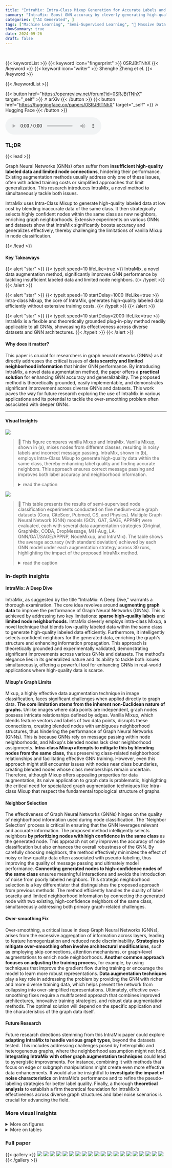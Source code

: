 ```yaml
---
title: "IntraMix: Intra-Class Mixup Generation for Accurate Labels and Neighbors"
summary: "IntraMix: Boost GNN accuracy by cleverly generating high-quality labels and enriching node neighborhoods using intra-class Mixup."
categories: ["AI Generated", ]
tags: ["Machine Learning", "Semi-Supervised Learning", "🏢 Massive Data Computing Lab, Harbin Institute of Technology",]
showSummary: true
date: 2024-09-26
draft: false
---
```


<br>

{{< keywordList >}}
{{< keyword icon="fingerprint" >}} 0SRJBtTNhX {{< /keyword >}}
{{< keyword icon="writer" >}} Shenghe Zheng et el. {{< /keyword >}}
 
{{< /keywordList >}}

{{< button href="https://openreview.net/forum?id=0SRJBtTNhX" target="_self" >}}
↗ arXiv
{{< /button >}}
{{< button href="https://huggingface.co/papers/0SRJBtTNhX" target="_self" >}}
↗ Hugging Face
{{< /button >}}



<audio controls>
    <source src="https://ai-paper-reviewer.com/0SRJBtTNhX/podcast.wav" type="audio/wav">
    Your browser does not support the audio element.
</audio>


### TL;DR


{{< lead >}}

Graph Neural Networks (GNNs) often suffer from **insufficient high-quality labeled data and limited node connections**, hindering their performance. Existing augmentation methods usually address only one of these issues, often with added training costs or simplified approaches that limit generalization. This research introduces IntraMix, a novel method to simultaneously tackle both issues. 

IntraMix uses Intra-Class Mixup to generate high-quality labeled data at low cost by blending inaccurate data of the same class. It then strategically selects highly confident nodes within the same class as new neighbors, enriching graph neighborhoods.  Extensive experiments on various GNNs and datasets show that IntraMix significantly boosts accuracy and generalizes effectively, thereby challenging the limitations of vanilla Mixup in node classification. 

{{< /lead >}}


#### Key Takeaways

{{< alert "star" >}}
{{< typeit speed=10 lifeLike=true >}} IntraMix, a novel data augmentation method, significantly improves GNN performance by tackling insufficient labeled data and limited node neighbors. {{< /typeit >}}
{{< /alert >}}

{{< alert "star" >}}
{{< typeit speed=10 startDelay=1000 lifeLike=true >}} Intra-class Mixup, the core of IntraMix, generates high-quality labeled data efficiently without extensive training costs. {{< /typeit >}}
{{< /alert >}}

{{< alert "star" >}}
{{< typeit speed=10 startDelay=2000 lifeLike=true >}} IntraMix is a flexible and theoretically grounded plug-in-play method readily applicable to all GNNs, showcasing its effectiveness across diverse datasets and GNN architectures. {{< /typeit >}}
{{< /alert >}}

#### Why does it matter?
This paper is crucial for researchers in graph neural networks (GNNs) as it directly addresses the critical issues of **data scarcity and limited neighborhood information** that hinder GNN performance.  By introducing IntraMix, a novel data augmentation method, the paper offers a **practical solution** for enhancing GNN accuracy and generalizability. The proposed method is theoretically grounded, easily implementable, and demonstrates significant improvement across diverse GNNs and datasets. This work paves the way for future research exploring the use of IntraMix in various applications and its potential to tackle the over-smoothing problem often associated with deeper GNNs. 

------
#### Visual Insights



![](https://ai-paper-reviewer.com/0SRJBtTNhX/figures_1_1.jpg)

> 🔼 This figure compares vanilla Mixup and IntraMix. Vanilla Mixup, shown in (a), mixes nodes from different classes, resulting in noisy labels and incorrect message passing.  IntraMix, shown in (b), employs Intra-Class Mixup to generate high-quality data within the same class, thereby enhancing label quality and finding accurate neighbors. This approach ensures correct message passing and improves both label accuracy and neighborhood information.
> <details>
> <summary>read the caption</summary>
> Figure 1: a). Vanilla Mixup may retain label noise, and connecting generated nodes to original nodes may lead to incorrect propagation. b). IntraMix generates high-quality data by Intra-Class Mixup and enriches neighborhoods while preserving correctness by connecting generated data to high-quality nodes.
> </details>





![](https://ai-paper-reviewer.com/0SRJBtTNhX/tables_5_1.jpg)

> 🔼 This table presents the results of semi-supervised node classification experiments conducted on five medium-scale graph datasets (Cora, CiteSeer, Pubmed, CS, and Physics).  Multiple Graph Neural Network (GNN) models (GCN, GAT, SAGE, APPNP) were evaluated, each with several data augmentation strategies (Original, GraphMix, CODA, DropMessage, MH-Aug, LA-GNN/GAT/SAGE/APPNP, NodeMixup, and IntraMix).  The table shows the average accuracy (with standard deviation) achieved by each GNN model under each augmentation strategy across 30 runs, highlighting the impact of the proposed IntraMix method.
> <details>
> <summary>read the caption</summary>
> Table 1: Semi-supervised node classification accuracy(%) on medium-scale graphs. The average result of 30 runs is reported on five datasets.
> </details>





### In-depth insights


#### IntraMix: A Deep Dive
IntraMix, as suggested by the title "IntraMix: A Deep Dive," warrants a thorough examination.  The core idea revolves around **augmenting graph data** to improve the performance of Graph Neural Networks (GNNs).  This is achieved by addressing two key limitations: **sparse high-quality labels** and **limited node neighborhoods**. IntraMix cleverly employs intra-class Mixup, a novel technique that blends low-quality labeled data within the same class to generate high-quality labeled data efficiently.  Furthermore, it intelligently selects confident neighbors for the generated data, enriching the graph's structure and enhancing information propagation.  This approach is theoretically grounded and experimentally validated, demonstrating significant improvements across various GNNs and datasets.  The method's elegance lies in its generalized nature and its ability to tackle both issues simultaneously, offering a powerful tool for enhancing GNNs in real-world applications where high-quality data is scarce.

#### Mixup's Graph Limits
Mixup, a highly effective data augmentation technique in image classification, faces significant challenges when applied directly to graph data.  **The core limitation stems from the inherent non-Euclidean nature of graphs.** Unlike images where data points are independent, graph nodes possess intricate relationships defined by edges.  Vanilla Mixup, which blends feature vectors and labels of two data points, disrupts these connections, creating blended nodes with ambiguous neighborhood structures, thus hindering the performance of Graph Neural Networks (GNNs). This is because GNNs rely on message passing within node neighborhoods, and Mixup's blended nodes lack clear neighborhood assignments.  **Intra-class Mixup attempts to mitigate this by blending nodes from the same class,** thus preserving class-related neighborhood relationships and facilitating effective GNN training. However, even this approach might still encounter issues with nodes near class boundaries, creating blended nodes whose class memberships remain uncertain. Therefore, although Mixup offers appealing properties for data augmentation, its naive application to graph data is problematic, highlighting the critical need for specialized graph augmentation techniques like Intra-class Mixup that respect the fundamental topological structure of graphs.

#### Neighbor Selection
The effectiveness of Graph Neural Networks (GNNs) hinges on the quality of neighborhood information used during node classification.  The 'Neighbor Selection' process is critical in ensuring that the GNN leverages relevant and accurate information.  The proposed method intelligently selects neighbors **by prioritizing nodes with high confidence in the same class** as the generated node. This approach not only improves the accuracy of node classification but also enhances the overall robustness of the GNN.  By carefully choosing neighbors, the method effectively minimizes the effect of noisy or low-quality data often associated with pseudo-labeling, thus improving the quality of message passing and ultimately model performance. **Connecting generated nodes to high-confidence nodes of the same class** ensures meaningful interactions and avoids the introduction of noise from poorly labeled neighbors.  This strategic neighborhood selection is a key differentiator that distinguishes the proposed approach from previous methods.  The method efficiently handles the duality of label scarcity and limited neighborhood information by connecting the generated node with two existing, high-confidence neighbors of the same class, simultaneously addressing both primary graph-related challenges.

#### Over-smoothing Fix
Over-smoothing, a critical issue in deep Graph Neural Networks (GNNs), arises from the excessive aggregation of information across layers, leading to feature homogenization and reduced node discriminability.  **Strategies to mitigate over-smoothing often involve architectural modifications**, such as employing skip connections, attention mechanisms, or graph-level augmentations to enrich node neighborhoods.  **Another common approach focuses on adjusting the training process**, for example, by using techniques that improve the gradient flow during training or encourage the model to learn more robust representations.  **Data augmentation techniques** play a key role in addressing the problem by providing the GNN with richer and more diverse training data, which helps prevent the network from collapsing into over-simplified representations.  Ultimately, effective over-smoothing fixes require a multifaceted approach that combines improved architectures, innovative training strategies, and robust data augmentation methods. The optimal solution will depend on the specific application and the characteristics of the graph data itself.

#### Future Research
Future research directions stemming from this IntraMix paper could explore **adapting IntraMix to handle various graph types**, beyond the datasets tested.  This includes addressing challenges posed by heterophilic and heterogeneous graphs, where the neighborhood assumption might not hold.  **Integrating IntraMix with other graph augmentation techniques** could lead to synergistic improvements. For instance, combining it with methods that focus on edge or subgraph manipulations might create even more effective data enhancements.  It would also be insightful to **investigate the impact of noise characteristics** on IntraMix’s performance and to refine the pseudo-labeling strategies for better label quality.  Finally, a thorough **theoretical analysis** to establish a firm theoretical foundation for IntraMix's effectiveness across diverse graph structures and label noise scenarios is crucial for advancing the field.


### More visual insights

<details>
<summary>More on figures
</summary>


![](https://ai-paper-reviewer.com/0SRJBtTNhX/figures_2_1.jpg)

> 🔼 This figure shows the workflow of the IntraMix method.  It starts with an input graph containing sparsely labeled nodes. A label generator assigns low-quality labels to the unlabeled nodes using pseudo-labeling.  Then, Intra-Class Mixup generates high-quality labeled nodes by mixing low-quality labeled nodes of the same class. The method proceeds to identify and connect high-confidence nodes of the same class as neighbors for the newly generated nodes.  Finally, a label detector further refines labels for increased accuracy. This process enriches both the accuracy of node labels and the information content within the graph's neighborhood structure.
> <details>
> <summary>read the caption</summary>
> Figure 2: The workflow of IntraMix involves three main steps. First, it utilizes pseudo-labeling to generate low-quality labels for unlabeled nodes. Following that, Intra-Class Mixup is employed to generate high-quality labeled nodes from low-quality ones. Additionally, it identifies nodes with high confidence in the same class and connects them, thus constructing a rich and reasonable neighborhood.
> </details>



![](https://ai-paper-reviewer.com/0SRJBtTNhX/figures_8_1.jpg)

> 🔼 This figure shows three subfigures presenting the experimental results of IntraMix. The first subfigure (a) shows the impact of utilizing different proportions of unlabeled data on the model's accuracy. The second subfigure (b) presents a sensitivity analysis to determine the optimal value of λ (lambda) parameter used in Intra-Class Mixup, demonstrating that λ = 0.5 yields the best performance. The third subfigure (c) analyzes the impact of low-quality pseudo-labels on the model accuracy, where the model from the previous step is iteratively used for generating pseudo-labels.
> <details>
> <summary>read the caption</summary>
> Figure 3: a) Experimental results using different proportions of unlabeled nodes show that performance improves as more unlabeled nodes are utilized. b) Sensitivity analysis of λ indicates that the best performance is achieved when λ = 0.5. c) Analysis with low-quality pseudo-labels. The model from the previous step is used for pseudo-labeling in the next step.
> </details>



![](https://ai-paper-reviewer.com/0SRJBtTNhX/figures_9_1.jpg)

> 🔼 This figure presents an ablation study on IntraMix.  Panel (a) shows how utilizing different proportions of unlabeled data impacts performance. The more unlabeled data used, the better the results. Panel (b) is a sensitivity analysis that reveals an optimal λ value of 0.5 for best performance in the Intra-class Mixup. Panel (c) demonstrates the impact of initial low-quality pseudo-labels on the performance of the iterative pseudo-labeling process.  Even with low-quality pseudo-labels, the iterative process leads to better performance by improving the quality of labels progressively.
> <details>
> <summary>read the caption</summary>
> Figure 3: a) Experimental results using different proportions of unlabeled nodes show that performance improves as more unlabeled nodes are utilized. b) Sensitivity analysis of λ indicates that the best performance is achieved when λ = 0.5. c) Analysis with low-quality pseudo-labels. The model from the previous step is used for pseudo-labeling in the next step.
> </details>



![](https://ai-paper-reviewer.com/0SRJBtTNhX/figures_21_1.jpg)

> 🔼 This figure illustrates the three main steps in the IntraMix workflow.  First, pseudo-labeling assigns low-quality labels to unlabeled nodes. Then, Intra-Class Mixup generates high-quality labeled nodes from these low-quality ones. Finally, nodes with high confidence of belonging to the same class as the generated data are identified and connected as neighbors, enriching the graph's neighborhood structure.
> <details>
> <summary>read the caption</summary>
> Figure 2: The workflow of IntraMix involves three main steps. First, it utilizes pseudo-labeling to generate low-quality labels for unlabeled nodes. Following that, Intra-Class Mixup is employed to generate high-quality labeled nodes from low-quality ones. Additionally, it identifies nodes with high confidence in the same class and connects them, thus constructing a rich and reasonable neighborhood.
> </details>



</details>




<details>
<summary>More on tables
</summary>


![](https://ai-paper-reviewer.com/0SRJBtTNhX/tables_6_1.jpg)
> 🔼 This table presents the results of semi-supervised node classification experiments on five medium-scale graph datasets (Cora, CiteSeer, Pubmed, CS, and Physics).  Multiple graph neural network (GNN) models (GCN, GAT, SAGE, APPNP) were evaluated, along with several data augmentation strategies (Original, GraphMix, CODA, DropMessage, MH-Aug, LA-GCN/GAT/SAGE/APPNP, NodeMixup, and IntraMix). The table shows the average classification accuracy (%) achieved by each GNN model with different augmentation methods over 30 independent runs.  The results provide a comparison of the effectiveness of different graph augmentation techniques in semi-supervised node classification.
> <details>
> <summary>read the caption</summary>
> Table 1: Semi-supervised node classification accuracy(%) on medium-scale graphs. The average result of 30 runs is reported on five datasets.
> </details>

![](https://ai-paper-reviewer.com/0SRJBtTNhX/tables_6_2.jpg)
> 🔼 This table presents the results of node classification experiments conducted in inductive learning settings.  Inductive learning differs from transductive learning in that the test data distribution is unknown during training. The table compares the performance of different GNN models (GAT and SAGE) using various augmentation strategies (Original, LAGAT/LAGSAGE, NodeMixup, IntraMix) on two datasets (Cora and CiteSeer). The results highlight the effectiveness of IntraMix in improving the accuracy of node classification, even when the model is trained without knowledge of the test data distribution.
> <details>
> <summary>read the caption</summary>
> Table 3: Node Classification in inductive settings.
> </details>

![](https://ai-paper-reviewer.com/0SRJBtTNhX/tables_7_1.jpg)
> 🔼 This table presents the ablation study of Intra-Class Mixup using GCN on Cora, CiteSeer, and Pubmed datasets. It compares the performance of the original GCN, GCN with only pseudo-labeling (PL), GCN with an advanced PL method (UPS), GCN with vanilla Mixup (without connection, with connection using nodes involved in Mixup, and with similar connection using nodes with similar embeddings), and GCN with Intra-Class Mixup. The results show the improvement in accuracy achieved by Intra-Class Mixup compared to other methods.
> <details>
> <summary>read the caption</summary>
> Table 4: Ablation of Intra-Class Mixup on GCN. w con is vallina mixup connection, and sim con is similar connection. ↑ is the improvement.
> </details>

![](https://ai-paper-reviewer.com/0SRJBtTNhX/tables_7_2.jpg)
> 🔼 This table presents the results of semi-supervised node classification experiments conducted on five medium-scale graph datasets (Cora, CiteSeer, Pubmed, CS, and Physics).  Multiple Graph Neural Network (GNN) models (GCN, GAT, SAGE, and APPNP) were evaluated, along with several augmentation strategies (Original, GraphMix, CODA, DropMessage, MH-Aug, LA-GCN/GAT/SAGE/APPNP, NodeMixup, and IntraMix).  The table shows the average accuracy (and standard deviation) achieved by each GNN model using the different augmentation methods across 30 experimental runs.
> <details>
> <summary>read the caption</summary>
> Table 1: Semi-supervised node classification accuracy(%) on medium-scale graphs. The average result of 30 runs is reported on five datasets.
> </details>

![](https://ai-paper-reviewer.com/0SRJBtTNhX/tables_7_3.jpg)
> 🔼 This ablation study investigates the impact of Intra-Class Mixup on node classification accuracy using GCN on three datasets (Cora, CiteSeer, Pubmed).  It compares the original GCN performance against three variations: using only pseudo-labels, replacing generated nodes with all-zeros, and replacing them with all-ones. The results demonstrate the effectiveness of Intra-Class Mixup in generating high-quality labeled nodes, leading to significantly improved classification accuracy compared to baselines.
> <details>
> <summary>read the caption</summary>
> Table 6: Explore the effect of generating node with Intra-Class Mixup. Zeros means replacing the generated nodes with an all-zero vector, and Ones means replacing them with an all-one vector.
> </details>

![](https://ai-paper-reviewer.com/0SRJBtTNhX/tables_14_1.jpg)
> 🔼 This table presents the results of semi-supervised node classification experiments conducted on five medium-scale graph datasets (Cora, CiteSeer, Pubmed, CS, and Physics).  Multiple Graph Neural Network (GNN) models (GCN, GAT, SAGE, and APPNP) were evaluated, each with several different data augmentation strategies (Original, GraphMix, CODA, DropMessage, MH-Aug, LA-GCN/GAT/SAGE/APPNP, NodeMixup, and IntraMix).  The table shows the average accuracy achieved by each GNN model across 30 runs for each augmentation strategy, providing a comparison of performance improvement due to data augmentation methods. 
> <details>
> <summary>read the caption</summary>
> Table 1: Semi-supervised node classification accuracy(%) on medium-scale graphs. The average result of 30 runs is reported on five datasets.
> </details>

![](https://ai-paper-reviewer.com/0SRJBtTNhX/tables_19_1.jpg)
> 🔼 This table presents the results of semi-supervised node classification experiments conducted on five medium-scale graph datasets (Cora, CiteSeer, Pubmed, CS, and Physics).  The experiments compared the performance of several Graph Neural Networks (GNNs) with and without the IntraMix augmentation method.  For each GNN, several augmentation strategies are tested, including original (no augmentation), GraphMix, CODA, DropMessage, MH-Aug, LA-GCN, NodeMixup, and IntraMix.  The table shows the average accuracy across 30 runs for each GNN and augmentation strategy on each dataset, providing a comprehensive comparison of IntraMix against existing augmentation methods.
> <details>
> <summary>read the caption</summary>
> Table 1: Semi-supervised node classification accuracy(%) on medium-scale graphs. The average result of 30 runs is reported on five datasets.
> </details>

![](https://ai-paper-reviewer.com/0SRJBtTNhX/tables_21_1.jpg)
> 🔼 This table presents the results of semi-supervised node classification experiments conducted on five medium-scale graph datasets (Cora, CiteSeer, Pubmed, CS, and Physics).  The experiments compare the performance of several Graph Neural Network (GNN) models (GCN, GAT, SAGE, APPNP) with and without various augmentation methods (Original, GraphMix, CODA, DropMessage, MH-Aug, LA-GCN/GAT/SAGE/APPNP, NodeMixup, and IntraMix).  For each GNN and augmentation strategy, the average accuracy across 30 independent runs is reported.  The table helps assess the impact of different augmentation techniques on the effectiveness of various GNN models in semi-supervised node classification tasks.
> <details>
> <summary>read the caption</summary>
> Table 1: Semi-supervised node classification accuracy(%) on medium-scale graphs. The average result of 30 runs is reported on five datasets.
> </details>

![](https://ai-paper-reviewer.com/0SRJBtTNhX/tables_22_1.jpg)
> 🔼 This table presents the results of semi-supervised node classification experiments conducted on five medium-scale graph datasets (Cora, CiteSeer, Pubmed, CS, and Physics).  Multiple Graph Neural Network (GNN) models (GCN, GAT, SAGE, and APPNP) were evaluated, each with several data augmentation strategies (Original, GraphMix, CODA, DropMessage, MH-Aug, LA-GCN/GAT/SAGE/APPNP, NodeMixup, and IntraMix). The accuracy of each model and augmentation strategy is shown, averaged over 30 runs. This allows comparison of the performance of different GNN models and the effectiveness of various data augmentation techniques in semi-supervised node classification.
> <details>
> <summary>read the caption</summary>
> Table 1: Semi-supervised node classification accuracy(%) on medium-scale graphs. The average result of 30 runs is reported on five datasets.
> </details>

</details>




### Full paper

{{< gallery >}}
<img src="https://ai-paper-reviewer.com/0SRJBtTNhX/1.png" class="grid-w50 md:grid-w33 xl:grid-w25" />
<img src="https://ai-paper-reviewer.com/0SRJBtTNhX/2.png" class="grid-w50 md:grid-w33 xl:grid-w25" />
<img src="https://ai-paper-reviewer.com/0SRJBtTNhX/3.png" class="grid-w50 md:grid-w33 xl:grid-w25" />
<img src="https://ai-paper-reviewer.com/0SRJBtTNhX/4.png" class="grid-w50 md:grid-w33 xl:grid-w25" />
<img src="https://ai-paper-reviewer.com/0SRJBtTNhX/5.png" class="grid-w50 md:grid-w33 xl:grid-w25" />
<img src="https://ai-paper-reviewer.com/0SRJBtTNhX/6.png" class="grid-w50 md:grid-w33 xl:grid-w25" />
<img src="https://ai-paper-reviewer.com/0SRJBtTNhX/7.png" class="grid-w50 md:grid-w33 xl:grid-w25" />
<img src="https://ai-paper-reviewer.com/0SRJBtTNhX/8.png" class="grid-w50 md:grid-w33 xl:grid-w25" />
<img src="https://ai-paper-reviewer.com/0SRJBtTNhX/9.png" class="grid-w50 md:grid-w33 xl:grid-w25" />
<img src="https://ai-paper-reviewer.com/0SRJBtTNhX/10.png" class="grid-w50 md:grid-w33 xl:grid-w25" />
<img src="https://ai-paper-reviewer.com/0SRJBtTNhX/11.png" class="grid-w50 md:grid-w33 xl:grid-w25" />
<img src="https://ai-paper-reviewer.com/0SRJBtTNhX/12.png" class="grid-w50 md:grid-w33 xl:grid-w25" />
<img src="https://ai-paper-reviewer.com/0SRJBtTNhX/13.png" class="grid-w50 md:grid-w33 xl:grid-w25" />
<img src="https://ai-paper-reviewer.com/0SRJBtTNhX/14.png" class="grid-w50 md:grid-w33 xl:grid-w25" />
<img src="https://ai-paper-reviewer.com/0SRJBtTNhX/15.png" class="grid-w50 md:grid-w33 xl:grid-w25" />
<img src="https://ai-paper-reviewer.com/0SRJBtTNhX/16.png" class="grid-w50 md:grid-w33 xl:grid-w25" />
<img src="https://ai-paper-reviewer.com/0SRJBtTNhX/17.png" class="grid-w50 md:grid-w33 xl:grid-w25" />
<img src="https://ai-paper-reviewer.com/0SRJBtTNhX/18.png" class="grid-w50 md:grid-w33 xl:grid-w25" />
<img src="https://ai-paper-reviewer.com/0SRJBtTNhX/19.png" class="grid-w50 md:grid-w33 xl:grid-w25" />
<img src="https://ai-paper-reviewer.com/0SRJBtTNhX/20.png" class="grid-w50 md:grid-w33 xl:grid-w25" />
{{< /gallery >}}